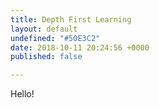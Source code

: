```yaml
---
title: Depth First Learning
layout: default
undefined: "#50E3C2"
date: 2018-10-11 20:24:56 +0000
published: false

---
```

Hello!
